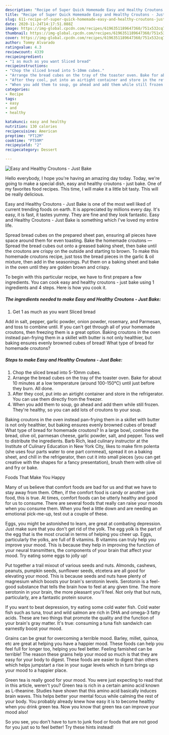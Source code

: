 ```yaml
---
description: "Recipe of Super Quick Homemade Easy and Healthy Croutons - Just Bake"
title: "Recipe of Super Quick Homemade Easy and Healthy Croutons - Just Bake"
slug: 611-recipe-of-super-quick-homemade-easy-and-healthy-croutons-just-bake
date: 2020-11-24T14:17:51.088Z
image: https://img-global.cpcdn.com/recipes/6196351189647360/751x532cq70/easy-and-healthy-croutons-just-bake-recipe-main-photo.jpg
thumbnail: https://img-global.cpcdn.com/recipes/6196351189647360/751x532cq70/easy-and-healthy-croutons-just-bake-recipe-main-photo.jpg
cover: https://img-global.cpcdn.com/recipes/6196351189647360/751x532cq70/easy-and-healthy-croutons-just-bake-recipe-main-photo.jpg
author: Tommy Alvarado
ratingvalue: 4.3
reviewcount: 4339
recipeingredient:
- "1 as much as you want Sliced bread"
recipeinstructions:
- "Chop the sliced bread into 5-10mm cubes."
- "Arrange the bread cubes on the tray of the toaster oven. Bake for about 10 minutes at a low temperature (around 100-150℃) until just before they burn. All done."
- "After they cool, put into an airtight container and store in the refrigerator. You can use them directly from the freezer."
- "When you add them to soup, go ahead and add them while still frozen. They&#39;re healthy, so you can add lots of croutons to your soup."
categories:
- Recipe
tags:
- easy
- and
- healthy

katakunci: easy and healthy 
nutrition: 130 calories
recipecuisine: American
preptime: "PT12M"
cooktime: "PT59M"
recipeyield: "2"
recipecategory: Dessert

---
```



![Easy and Healthy Croutons - Just Bake](https://img-global.cpcdn.com/recipes/6196351189647360/751x532cq70/easy-and-healthy-croutons-just-bake-recipe-main-photo.jpg)

Hello everybody, I hope you're having an amazing day today. Today, we're going to make a special dish, easy and healthy croutons - just bake. One of my favorites food recipes. This time, I will make it a little bit tasty. This will be really delicious.

Easy and Healthy Croutons - Just Bake is one of the most well liked of current trending foods on earth. It is appreciated by millions every day. It's easy, it is fast, it tastes yummy. They are fine and they look fantastic. Easy and Healthy Croutons - Just Bake is something which I've loved my entire life.

Spread bread cubes on the prepared sheet pan, ensuring all pieces have space around them for even toasting. Bake the homemade croutons — Spread the bread cubes out onto a greased baking sheet, then bake until the croutons are crispy on the outside and starting to brown. To make this homemade croutons recipe, just toss the bread pieces in the garlic &amp; oil mixture, then add in the seasonings. Put them on a baking sheet and bake in the oven until they are golden brown and crispy.


To begin with this particular recipe, we have to first prepare a few ingredients. You can cook easy and healthy croutons - just bake using 1 ingredients and 4 steps. Here is how you cook it.

<!--inarticleads1-->

##### The ingredients needed to make Easy and Healthy Croutons - Just Bake:

1. Get 1 as much as you want Sliced bread


Add in salt, pepper, garlic powder, onion powder, rosemary, and Parmesan, and toss to combine until. If you can&#39;t get through all of your homemade croutons, then freezing them is a great option. Baking croutons in the oven instead pan-frying them in a skillet with butter is not only healthier, but baking ensures evenly browned cubes of bread! What type of bread for homemade croutons? 

<!--inarticleads2-->

##### Steps to make Easy and Healthy Croutons - Just Bake:

1. Chop the sliced bread into 5-10mm cubes.
1. Arrange the bread cubes on the tray of the toaster oven. Bake for about 10 minutes at a low temperature (around 100-150℃) until just before they burn. All done.
1. After they cool, put into an airtight container and store in the refrigerator. You can use them directly from the freezer.
1. When you add them to soup, go ahead and add them while still frozen. They&#39;re healthy, so you can add lots of croutons to your soup.


Baking croutons in the oven instead pan-frying them in a skillet with butter is not only healthier, but baking ensures evenly browned cubes of bread! What type of bread for homemade croutons? In a large bowl, combine the bread, olive oil, parmesan cheese, garlic powder, salt, and pepper. Toss well to distribute the ingredients. Barb Rich, lead culinary instructor at the Institute of Culinary Education in New York City, likes to make firm polenta (she uses four parts water to one part cornmeal), spread it on a baking sheet, and chill in the refrigerator, then cut it into small pieces (you can get creative with the shapes for a fancy presentation), brush them with olive oil and fry or bake. 

Foods That Make You Happy


Many of us believe that comfort foods are bad for us and that we have to stay away from them. Often, if the comfort food is candy or another junk food, this is true. At times, comfort foods can be utterly healthy and good for us to consume. There are several foods that really can raise your moods when you consume them. When you feel a little down and are needing an emotional pick-me-up, test out a couple of these.

Eggs, you might be astonished to learn, are great at combating depression. Just make sure that you don't get rid of the yolk. The egg yolk is the part of the egg that is the most crucial in terms of helping you cheer up. Eggs, particularly the yolks, are full of B vitamins. B vitamins can truly help you improve your mood. This is because they help in improving the function of your neural transmitters, the components of your brain that affect your mood. Try eating some eggs to jolly up!

Put together a trail mixout of various seeds and nuts. Almonds, cashews, peanuts, pumpkin seeds, sunflower seeds, etcetera are all good for elevating your mood. This is because seeds and nuts have plenty of magnesium which boosts your brain's serotonin levels. Serotonin is a feel-good substance that tells the brain how to feel at any given time. The more serotonin in your brain, the more pleasant you'll feel. Not only that but nuts, particularly, are a fantastic protein source.

If you want to beat depression, try eating some cold water fish. Cold water fish such as tuna, trout and wild salmon are rich in DHA and omega-3 fatty acids. These are two things that promote the quality and the function of your brain's gray matter. It's true: consuming a tuna fish sandwich can earnestly boost your mood. 

Grains can be great for overcoming a terrible mood. Barley, millet, quinoa, etc are great at helping you have a happier mood. These foods can help you feel full for longer too, helping you feel better. Feeling famished can be terrible! The reason these grains help your mood so much is that they are easy for your body to digest. These foods are easier to digest than others which helps jumpstart a rise in your sugar levels which in turn brings up your mood to a happier place.

Green tea is really good for your mood. You were just expecting to read that in this article, weren't you? Green tea is rich in a certain amino acid known as L-theanine. Studies have shown that this amino acid basically induces brain waves. This helps better your mental focus while calming the rest of your body. You probably already knew how easy it is to become healthy when you drink green tea. Now you know that green tea can improve your mood also!

So you see, you don't have to turn to junk food or foods that are not good for you just so to feel better! Try  these hints  instead!

